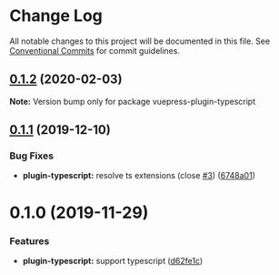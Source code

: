 # Change Log

All notable changes to this project will be documented in this file.
See [Conventional Commits](https://conventionalcommits.org) for commit guidelines.

## [0.1.2](https://github.com/vuepress/vuepress-community/compare/vuepress-plugin-typescript@0.1.1...vuepress-plugin-typescript@0.1.2) (2020-02-03)

**Note:** Version bump only for package vuepress-plugin-typescript

## [0.1.1](https://github.com/vuepress/vuepress-community/compare/vuepress-plugin-typescript@0.1.0...vuepress-plugin-typescript@0.1.1) (2019-12-10)

### Bug Fixes

- **plugin-typescript:** resolve ts extensions (close [#3](https://github.com/vuepress/vuepress-community/issues/3)) ([6748a01](https://github.com/vuepress/vuepress-community/commit/6748a0166efa8a8a7e4588ca2bd55ccfb8c1457b))

# 0.1.0 (2019-11-29)

### Features

- **plugin-typescript:** support typescript ([d62fe1c](https://github.com/vuepress/vuepress-community/commit/d62fe1ca665d7c79d884c0dfacba5ed3ee31fb07))
